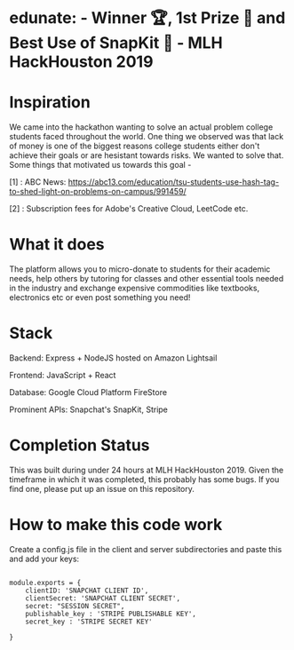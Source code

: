 # edunate:  - Winner 🏆, 1st Prize 🥇 and Best Use of SnapKit 👻 - MLH HackHouston 2019

# Inspiration

We came into the hackathon wanting to solve an actual problem college students faced throughout the world. One thing we observed was that lack of money is one of the biggest reasons college students either don't achieve their goals or are hesistant towards risks. We wanted to solve that. Some things that motivated us towards this goal - 

[1] : ABC News: https://abc13.com/education/tsu-students-use-hash-tag-to-shed-light-on-problems-on-campus/991459/

[2] : Subscription fees for Adobe's Creative Cloud, LeetCode etc.


# What it does

The platform allows you to micro-donate to students for their academic needs, help others by tutoring for classes and other essential tools needed in the industry and exchange expensive commodities like textbooks, electronics etc or even post something you need!

# Stack

Backend: Express + NodeJS hosted on Amazon Lightsail

Frontend: JavaScript + React

Database: Google Cloud Platform FireStore

Prominent APIs: Snapchat's SnapKit, Stripe


# Completion Status

This was built during under 24 hours at MLH HackHouston 2019. Given the timeframe in which it was completed, this probably has some bugs. If you find one, please put up an issue on this repository.

# How to make this code work

Create a config.js file in the client and server subdirectories and paste this and add your keys:

<pre><code>
module.exports = {
    clientID: 'SNAPCHAT CLIENT ID',
    clientSecret: 'SNAPCHAT CLIENT SECRET',
    secret: "SESSION SECRET",
    publishable_key : 'STRIPE PUBLISHABLE KEY',
    secret_key : 'STRIPE SECRET KEY'

}
</pre></code>
